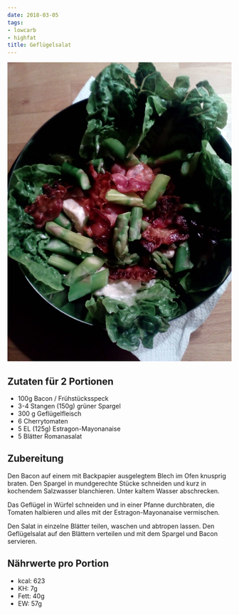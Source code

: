 ```yaml
---
date: 2018-03-05
tags:
- lowcarb
- highfat
title: Geflügelsalat
---
```


![](/img/Gefluegelsalat.jpg)

## Zutaten für 2 Portionen
- 100g                  Bacon / Frühstücksspeck
- 3-4 Stangen (150g)    grüner Spargel
- 300 g                 Geflügelfleisch
- 6                     Cherrytomaten
- 5 EL (125g)           Estragon-Mayonanaise
- 5 Blätter             Romanasalat

## Zubereitung
Den Bacon auf einem mit Backpapier ausgelegtem Blech im Ofen knusprig braten. Den Spargel in mundgerechte Stücke schneiden und kurz in kochendem Salzwasser blanchieren. Unter kaltem Wasser abschrecken.

Das Geflügel in Würfel schneiden und in einer Pfanne durchbraten, die Tomaten halbieren und alles mit der Estragon-Mayonanaise vermischen.

Den Salat in einzelne Blätter teilen, waschen und abtropen lassen. Den Geflügelsalat auf den Blättern verteilen und mit dem Spargel und Bacon servieren.

## Nährwerte pro Portion
- kcal:	 623
- KH:	   7g
- Fett:   40g
- EW:     57g
